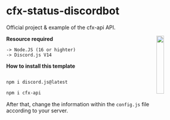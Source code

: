 # cfx-status-discordbot

Official project & example of the cfx-api API.

<img align="right" src="https://user-images.githubusercontent.com/42814853/180027603-514401ba-d6bb-425a-892c-0bc50bf38310.png" height=20% width=20%>

**Resource required**

```
-> Node.JS (16 or highter)
-> Discord.js V14
```
   

**How to install this template**

```bash

npm i discord.js@latest

npm i cfx-api


```

After that, change the information within the ```config.js``` file according to your server.
